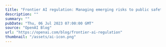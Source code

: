```yaml
---
title: "Frontier AI regulation: Managing emerging risks to public safety"
description: ""
summary: ""
pubDate: "Thu, 06 Jul 2023 07:00:00 GMT"
source: "OpenAI Blog"
url: "https://openai.com/blog/frontier-ai-regulation"
thumbnail: "/assets/ai-icon.png"
---
```


